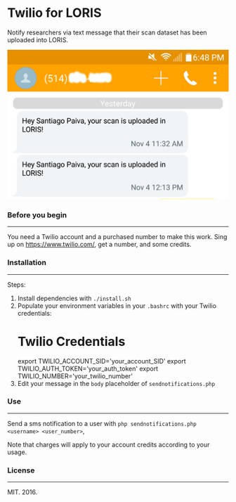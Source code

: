 # Twilio for LORIS

Notify researchers via text message that their scan dataset has been uploaded into LORIS.

![alt text](screenshot_phone.png)

### Before you begin
---

You need a Twilio account and a purchased number to make this work. Sing up on
https://www.twilio.com/, get a number, and some credits.


### Installation
---

Steps:
1. Install dependencies with `./install.sh`  
2. Populate your environment variables in your `.bashrc` with your Twilio credentials:
     # Twilio Credentials
     export TWILIO_ACCOUNT_SID='your_account_SID'
     export TWILIO_AUTH_TOKEN='your_auth_token'
     export TWILIO_NUMBER='your_twilio_number'  
3. Edit your message in the `body` placeholder of `sendnotifications.php`

### Use
---

Send a sms notification to a user with
     `php sendnotifications.php <username> <user_number>`,

Note that charges will apply to your account credits according to your usage.

### License
---

MIT. 2016. 
